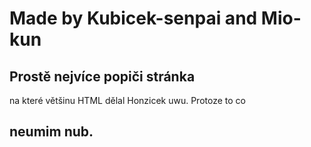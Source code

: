 # Made by Kubicek-senpai and Mio-kun

## Prostě nejvíce popiči stránka
na které většinu HTML dělal Honzicek uwu.
Protoze to co
## neumim nub.

